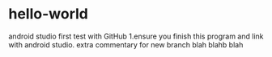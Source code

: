# hello-world
android studio first test with GitHub
1.ensure you finish this program and link with android studio.
extra commentary for new branch
blah
blahb
blah
